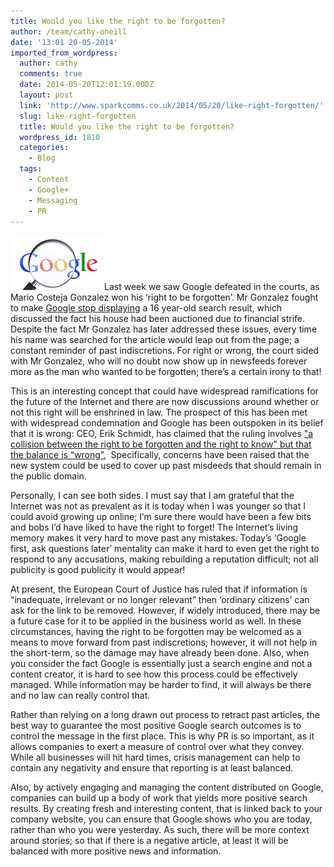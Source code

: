 ```yaml
---
title: Would you like the right to be forgotten?
author: /team/cathy-oneill
date: '13:01 20-05-2014'
imported_from_wordpress:
  author: cathy
  comments: true
  date: 2014-05-20T12:01:19.000Z
  layout: post
  link: 'http://www.sparkcomms.co.uk/2014/05/20/like-right-forgotten/'
  slug: like-right-forgotten
  title: Would you like the right to be forgotten?
  wordpress_id: 1810
  categories:
    - Blog
  tags:
    - Content
    - Google+
    - Messaging
    - PR
---
```


![Google](Google.png)Last week we saw Google defeated in the courts, as Mario Costeja Gonzalez won his ‘right to be forgotten’. Mr Gonzalez fought to make [Google stop displaying](http://www.bbc.co.uk/news/technology-27394751) a 16 year-old search result, which discussed the fact his house had been auctioned due to financial strife. Despite the fact Mr Gonzalez has later addressed these issues, every time his name was searched for the article would leap out from the page; a constant reminder of past indiscretions. For right or wrong, the court sided with Mr Gonzalez, who will no doubt now show up in newsfeeds forever more as the man who wanted to be forgotten; there’s a certain irony to that!

This is an interesting concept that could have widespread ramifications for the future of the Internet and there are now discussions around whether or not this right will be enshrined in law. The prospect of this has been met with widespread condemnation and Google has been outspoken in its belief that it is wrong: CEO, Erik Schmidt, has claimed that the ruling involves ["a collision between the right to be forgotten and the right to know" but that the balance is “wrong”.](http://www.independent.co.uk/life-style/gadgets-and-tech/google-chief-eric-schmidt-says-right-to-be-forgotten-ruling-has-got-the-balance-wrong-9377231.html)  Specifically, concerns have been raised that the new system could be used to cover up past misdeeds that should remain in the public domain.

Personally, I can see both sides. I must say that I am grateful that the Internet was not as prevalent as it is today when I was younger so that I could avoid growing up online; I’m sure there would have been a few bits and bobs I’d have liked to have the right to forget! The Internet’s living memory makes it very hard to move past any mistakes. Today’s ‘Google first, ask questions later’ mentality can make it hard to even get the right to respond to any accusations, making rebuilding a reputation difficult; not all publicity is good publicity it would appear!

At present, the European Court of Justice has ruled that if information is “inadequate, irrelevant or no longer relevant” then ‘ordinary citizens’ can ask for the link to be removed. However, if widely introduced, there may be a future case for it to be applied in the business world as well. In these circumstances, having the right to be forgotten may be welcomed as a means to move forward from past indiscretions; however, it will not help in the short-term, so the damage may have already been done. Also, when you consider the fact Google is essentially just a search engine and not a content creator, it is hard to see how this process could be effectively managed. While information may be harder to find, it will always be there and no law can really control that.

Rather than relying on a long drawn out process to retract past articles, the best way to guarantee the most positive Google search outcomes is to control the message in the first place. This is why PR is so important, as it allows companies to exert a measure of control over what they convey. While all businesses will hit hard times, crisis management can help to contain any negativity and ensure that reporting is at least balanced.

Also, by actively engaging and managing the content distributed on Google, companies can build up a body of work that yields more positive search results. By creating fresh and interesting content, that is linked back to your company website, you can ensure that Google shows who you are today, rather than who you were yesterday. As such, there will be more context around stories; so that if there is a negative article, at least it will be balanced with more positive news and information. 
